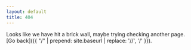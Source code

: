 ```yaml
---
layout: default
title: 404
---
```


Looks like we have hit a brick wall, maybe trying checking another page. [Go back]({{ "/" | prepend: site.baseurl | replace: '//', '/' }}).